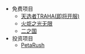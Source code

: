 
* 免费项目
	* [天选者TRAHA(即将开服)](zh-cn/traha.md)
	* [火炬之光无限](zh-cn/huoju.md)
	* [二之国](zh-cn/erzhiguo.md)
* 投资项目
	* [PetaRush](zh-cn/petarush.md)
